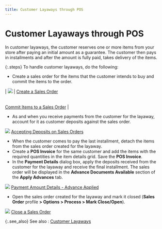 ```yaml
---
title: Customer Layaways through POS
---
```


# Customer Layaways through POS


In customer layaways, the customer reserves one or more items from your  store after paying an initial amount as a guarantee. The customer then  pays in installments and after the amount is fully paid, takes delivery  of the items.


{:.steps}
To handle customer layaways, do the following:

- Create a sales  order for the items that the customer intends to buy and commit the items  to the order.



| ![]({{site.pos_baseurl}}/img/lens.gif) | [Create  a Sales Order]({{site.sp_chm}}/sales-docs/sales-orders/create-a-sales-order/create-a-new-sales-order/creating_a_new_sales_order.html)<br/><br/><br/>[Commit  Items to a Sales Order]({{site.sp_chm}}/sales-docs/sales-orders/so-proc/cmt-items/committing_items_to_the_sales_order.html) |


- As and when  you receive payments from the customer for the layaway, account for it  as customer deposits against the sales order.



![]({{site.pos_baseurl}}/img/lens.gif) [Accepting  Deposits on Sales Orders]({{site.sp_chm}}/sales-docs/recur-billing/recur-so-proc/recv-pmts/payments_on_sales_orders.html)

- When the customer  comes to pay the last installment, detach the items from the sales order  created for the layaway.
- Create a **POS Invoice** for the same customer and  add the items with the required quantities in the item details grid. Save  the **POS Invoice**.
- In the **Payment Details** dialog box, apply the  deposits received from the customer for the layaway and receive the final  installment. The sales order will be displayed in the **Advance 
 Documents Available** section of the **Apply 
 Advances** tab.



![]({{site.pos_baseurl}}/img/lens.gif) [Payment  Amount Details - Advance Applied]({{site.pos_baseurl}}/pos-trans/create-pos-doc/pos-receipts/payment-dlg/payment_amount_details_payment_details_dialog_pos_receipts.html)

- Open the sales  order created for the layaway and mark it closed (**Sales 
 Order** profile **&gt; Options &gt; 
 Process &gt; Mark Close/Open**).



![]({{site.pos_baseurl}}/img/lens.gif) [Close  a Sales Order]({{site.sp_chm}}/sales-docs/sales-orders/so-proc/mark-close-open/mark_complete_so.html)


{:.see_also}
See also
: [Customer Layaways]({{site.pos_baseurl}}/pos-trans/create-pos-doc/customer-layaways/customer_layaways_pos.html)

